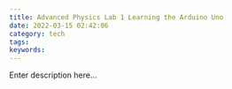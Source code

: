 ```yaml
---
title: Advanced Physics Lab 1 Learning the Arduino Uno
date: 2022-03-15 02:42:06
category: tech
tags:
keywords:
---
```


Enter description here...
